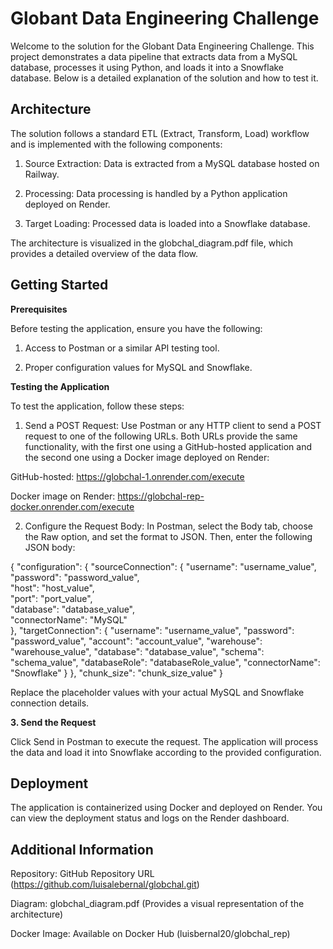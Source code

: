 <h1> Globant Data Engineering Challenge </h1>

Welcome to the solution for the Globant Data Engineering Challenge. This project demonstrates a data pipeline that extracts data from a MySQL database, processes it using Python, and loads it into a Snowflake database. Below is a detailed explanation of the solution and how to test it.

<h2>Architecture</h2>

The solution follows a standard ETL (Extract, Transform, Load) workflow and is implemented with the following components:

1. Source Extraction: Data is extracted from a MySQL database hosted on Railway.

2. Processing: Data processing is handled by a Python application deployed on Render.

3. Target Loading: Processed data is loaded into a Snowflake database.

The architecture is visualized in the globchal_diagram.pdf file, which provides a detailed overview of the data flow.

<h2>Getting Started</h2>

**Prerequisites**

Before testing the application, ensure you have the following:

1. Access to Postman or a similar API testing tool.

2. Proper configuration values for MySQL and Snowflake.

**Testing the Application**

To test the application, follow these steps:

1. Send a POST Request: Use Postman or any HTTP client to send a POST request to one of the following URLs. Both URLs provide the same functionality, with the first one using a GitHub-hosted application and the second one using a Docker image deployed on Render:

GitHub-hosted: https://globchal-1.onrender.com/execute

Docker image on Render: https://globchal-rep-docker.onrender.com/execute

2. Configure the Request Body: In Postman, select the Body tab, choose the Raw option, and set the format to JSON. Then, enter the following JSON body:

{
  "configuration": {
    "sourceConnection": { 
      "username": "username_value",      
      "password": "password_value",    
      "host": "host_value",      
      "port": "port_value",      
      "database": "database_value",      
      "connectorName": "MySQL"      
    },
    "targetConnection": {
      "username": "username_value",
      "password": "password_value",
      "account": "account_value",
      "warehouse": "warehouse_value",
      "database": "database_value",
      "schema": "schema_value",
      "databaseRole": "databaseRole_value",
      "connectorName": "Snowflake"
    }
  },
  "chunk_size": "chunk_size_value"
}

Replace the placeholder values with your actual MySQL and Snowflake connection details.

**3. Send the Request**

Click Send in Postman to execute the request. The application will process the data and load it into Snowflake according to the provided configuration.

<h2>Deployment</h2>

The application is containerized using Docker and deployed on Render. You can view the deployment status and logs on the Render dashboard.

<h2>Additional Information</h2>

Repository: GitHub Repository URL (https://github.com/luisalebernal/globchal.git)

Diagram: globchal_diagram.pdf (Provides a visual representation of the architecture)

Docker Image: Available on Docker Hub (luisbernal20/globchal_rep)
